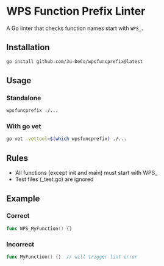 # WPS Function Prefix Linter

A Go linter that checks function names start with `WPS_`.

## Installation

``` bash
go install github.com/Ju-DeCo/wpsfuncprefix@latest
```

## Usage

### Standalone

``` bash
wpsfuncprefix ./...
```

### With go vet

``` bash
go vet -vettool=$(which wpsfuncprefix) ./...
```

## Rules

* All functions (except init and main) must start with WPS_
* Test files (_test.go) are ignored

## Example

### Correct

``` go
func WPS_MyFunction() {}
```

### Incorrect
``` go
func MyFunction() {}  // will trigger lint error
```